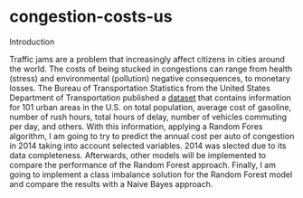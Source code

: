 # congestion-costs-us

Introduction 

Traffic jams are a problem that increasingly affect citizens in cities around the world. The costs of being stucked in congestions can range from health (stress) and environmental (pollution) negative consequences, to monetary losses. The Bureau of Transportation Statistics from the United States Department of Transportation published a [dataset](https://www.bts.dot.gov/) that contains information for 101 urban areas in the U.S. on total population, average cost of gasoline, number of rush hours, total hours of delay, number of vehicles commuting per day, and others. With this information, applying a Random Fores algorithm, I am going to try to predict the annual cost per auto of congestion in 2014 taking into account selected variables. 2014 was slected due to its data completeness. Afterwards, other models will be implemented to compare the performance of the Random Forest approach. Finally, I am going to implement a class imbalance solution for the Random Forest model and compare the results with a Naive Bayes approach.
